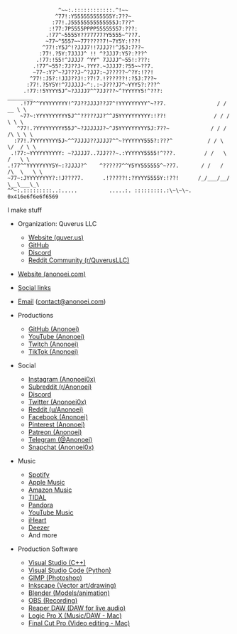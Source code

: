 ```
                ^~~:.::::::::::::.^!~~                   
               ^77!:Y555555555555Y:7??~                  
              :77!.J55555555555555J:7??^                 
             :!77:7P5555PPPP55555557:???:                
            .!77^~5555Y??77777?Y5555~^??7.               
            ~77~^5557~~77?????7!~7Y5Y:!??!               
           ^77!:Y5J^!?JJJ7!!7JJJ?!^J5J:7??~              
          :77!.?5Y:7JJJJ^ !! ^?JJJ7:Y5?:???^             
         .!77:!55!^JJJJ7 ^YY^ 7JJJJ^~55!:???:            
        .!77^~55?:7J??J~.?YY?.~JJJJ7:?55~~??7.           
        ~77~:Y?^~?J???J~^?JJ7:~J?????~^?Y:!??!           
       ^77!:J5?:!JJJ??J!:?7!7.!??????!:?5J:7??~          
      :77!.?5Y5Y!^7JJJJJ~^:.:~J???J7^~YYY5?:???^         
     .!77:!5YYYY5J^~?JJJJ7^^7JJ???~^?YYYYY5!^???:                  ________
    .!77^^YYYYYYYYY!^7J??JJJJ??J7^!YYYYYYYYY^~??7.                / / __ \ \
    ~77~:YYYYYYYYYY5J^^?????JJ?^^J5YYYYYYYYYY:!??!               / / /  \ \ \
   ^77!.?YYYYYYYYY55J^~?JJJJJJ?~^J5YYYYYYYYY5J:7??~             / / / /\ \ \ \
  :77!.7YYYYYYYY5J~^^7JJJJ??JJJJ7^^~?YYYYYY555?:???^           / / \  \/  / \ \
 .!77:~YYYYYYYYYY: ~?JJJJ7..7JJ???~.:YYYYYY5555!^???.         / /   \    /   \ \
.!77^^YYYYYYYY5Y~:?JJJJ?^    ^?????7^^Y5YY555555^~??7.       / /   /  /\  \   \ \
~77~:JYYYYYYYY?:!J????7.      .!?????!:?YYYY5555Y:!??!      /_/___/__/  \__\___\_\
^^~:.:::::::::..:.....          .....:. :::::::::.:\~\~\~.     0x416e6f6e6f6569
```
 I make stuff
- Organization: Quverus LLC
   - [Website (quver.us)](https://quver.us)
   - [GitHub](https://quver.us/github)
   - [Discord](https://quver.us/discord)
   - [Reddit Community (r/QuverusLLC)](https://quver.us/subreddit)

 - [Website (anonoei.com)](https://anonoei.com)
 - [Social links](https://anonoei.com/social)
 - [Email](mailto:contact@anonoei.com) (contact@anonoei.com)

 - Productions
   - [GitHub (Anonoei)](https://anonoei.com/github)
   - [YouTube (Anonoei)](https://anonoei.com/youtube)
   - [Twitch (Anonoei)](https://anonoei.com/twitch)
   - [TikTok (Anonoei)](https://anonoei.com/tiktok)
 - Social
   - [Instagram (Anonoei0x)](https://anonoei.com/instagram)
   - [Subreddit (r/Anonoei)](https://anonoei.com/subreddit)
   - [Discord](https://anonoei.com/discord)
   - [Twitter (Anonoei0x)](https://anonoei.com/twitter)
   - [Reddit (u/Anonoei)](https://anonoei.com/reddit)
   - [Facebook (Anonoei)](https://anonoei.com/facebook)
   - [Pinterest (Anonoei)](https://anonoei.com/pinterest)
   - [Patreon (Anonoei)](https://anonoei.com/patreon)
   - [Telegram (@Anonoei)](https://anonoei.com/telegram)
   - [Snapchat (Anonoei0x)](https://anonoei.com/snapchat)
 - Music
   - [Spotify](https://anonoei.com/spotify)
   - [Apple Music](https://anonoei.com/applemusic)
   - [Amazon Music](https://anonoei.com/amazonmusic)
   - [TIDAL](https://anonoei.com/tidal)
   - [Pandora](https://anonoei.com/pandora)
   - [YouTube Music](https://anonoei.com/youtubemusic)
   - [iHeart](https://anonoei.com/iheart)
   - [Deezer](https://anonoei.com/deezer)
   - And more
 - Production Software
   - [Visual Studio (C++)](https://visualstudio.microsoft.com/)
   - [Visual Studio Code (Python)](https://code.visualstudio.com/)
   - [GIMP (Photoshop)](https://www.gimp.org/)
   - [Inkscape (Vector art/drawing)](https://inkscape.org/)
   - [Blender (Models/animation)](https://www.blender.org/)
   - [OBS (Recording)](https://obsproject.com/)
   - [Reaper DAW (DAW for live audio)](https://www.reaper.fm/)
   - [Logic Pro X (Music/DAW - Mac)](https://www.apple.com/logic-pro/)
   - [Final Cut Pro (Video editing - Mac)](https://www.apple.com/final-cut-pro/)
